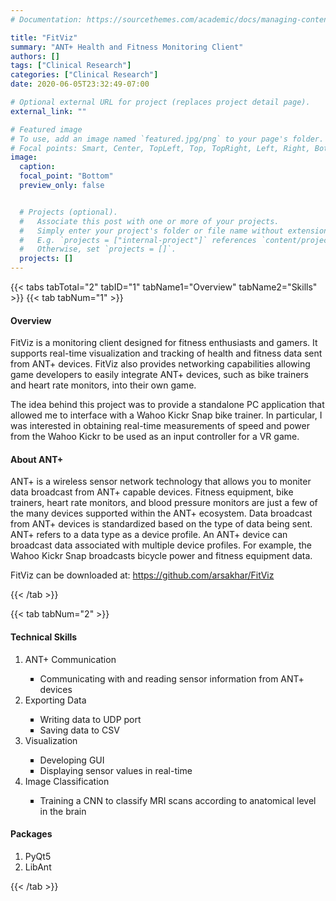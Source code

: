 ```yaml
---
# Documentation: https://sourcethemes.com/academic/docs/managing-content/

title: "FitViz"
summary: "ANT+ Health and Fitness Monitoring Client"
authors: []
tags: ["Clinical Research"]
categories: ["Clinical Research"]
date: 2020-06-05T23:32:49-07:00

# Optional external URL for project (replaces project detail page).
external_link: ""

# Featured image
# To use, add an image named `featured.jpg/png` to your page's folder.
# Focal points: Smart, Center, TopLeft, Top, TopRight, Left, Right, BottomLeft, Bottom, BottomRight.
image:
  caption:
  focal_point: "Bottom"
  preview_only: false


  # Projects (optional).
  #   Associate this post with one or more of your projects.
  #   Simply enter your project's folder or file name without extension.
  #   E.g. `projects = ["internal-project"]` references `content/project/deep-learning/index.md`.
  #   Otherwise, set `projects = []`.
  projects: []
---
```


{{< tabs tabTotal="2" tabID="1" tabName1="Overview" tabName2="Skills" >}}
{{< tab tabNum="1" >}}
#### Overview
FitViz is a monitoring client designed for fitness enthusiasts and gamers. It supports real-time visualization and tracking of health and fitness data sent from ANT+ devices. FitViz also provides networking capabilities allowing game developers to easily integrate ANT+ devices, such as bike trainers and heart rate monitors, into their own game.

The idea behind this project was to provide a standalone PC application that allowed me to interface with a Wahoo Kickr Snap bike trainer. In particular, I was interested in obtaining real-time measurements of speed and power from the Wahoo Kickr to be used as an input controller for a VR game.

#### About ANT+
ANT+ is a wireless sensor network technology that allows you to moniter data broadcast from ANT+ capable devices. Fitness equipment, bike trainers, heart rate monitors, and blood pressure monitors are just a few of the many devices supported within the ANT+ ecosystem. Data broadcast from ANT+ devices is standardized based on the type of data being sent. ANT+ refers to a data type as a device profile. An ANT+ device can broadcast data associated with multiple device profiles. For example, the Wahoo Kickr Snap broadcasts bicycle power and fitness equipment data.

FitViz can be downloaded at: https://github.com/arsakhar/FitViz

{{< /tab >}}


{{< tab tabNum="2" >}}
#### Technical Skills

<ol>
  <li>ANT+ Communication</li>
    <ul style="list-style-type:square;">
      <li>Communicating with and reading sensor information from ANT+ devices</li>
    </ul>
  <li>Exporting Data</li>
    <ul style="list-style-type:square;">
      <li>Writing data to UDP port</li>
      <li>Saving data to CSV</li>
    </ul>
  <li>Visualization</li>
    <ul style="list-style-type:square;">
      <li>Developing GUI</li>
      <li>Displaying sensor values in real-time</li>
    </ul>
  <li>Image Classification</li>
    <ul style="list-style-type:square;">
      <li>Training a CNN to classify MRI scans according to anatomical level in the brain</li>
    </ul>
</ol>

#### Packages
<ol>
  <li>PyQt5</li>
  <li>LibAnt</li>
</ol>

{{< /tab >}}
